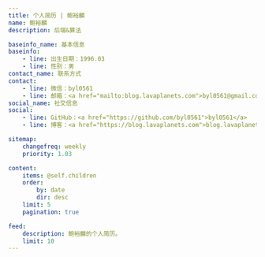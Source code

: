 ```yaml
---
title: 个人简历 | 鲍裕麟
name: 鲍裕麟
description: 后端&算法

baseinfo_name: 基本信息
baseinfo:
    - line: 出生日期：1996.03
    - line: 性别：男
contact_name: 联系方式
contact: 
    - line: 微信：byl0561
    - line: 邮箱：<a href="mailto:blog.lavaplanets.com">byl0561@gmail.com</a>
social_name: 社交信息
social:
	- line: GitHub：<a href="https://github.com/byl0561">byl0561</a>
	- line: 博客：<a href="https://blog.lavaplanets.com">blog.lavaplanets.com</a>

sitemap:
    changefreq: weekly
    priority: 1.03

content:
    items: @self.children
    order:
        by: date
        dir: desc
    limit: 5
    pagination: true

feed:
    description: 鲍裕麟的个人简历。
    limit: 10
---
```


